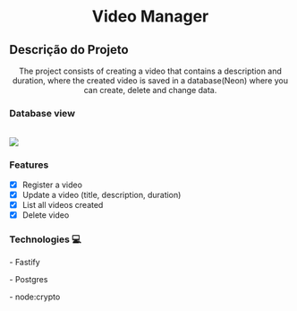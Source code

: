 <h1 align="center">Video Manager</h1>

## Descrição do Projeto
<p align="center">The project consists of creating a video that contains a description and duration, where the created video is saved in a database(Neon) where you can create, delete and change data.</p>

<h3>Database view</h3>
<br />
<a href="https://ibb.co/PwsTmXQ">
<img src="https://i.ibb.co/RzGhvry/Captura-de-tela-2023-12-06-043332.png">
</a>

<h3>Features</h3>

- [x] Register a video
- [x] Update a video (title, description, duration)
- [x] List all videos created
- [x] Delete video

<h3>Technologies 💻</h3>

<p>- Fastify</p>
<p>- Postgres</p>
<p>- node:crypto</p>
